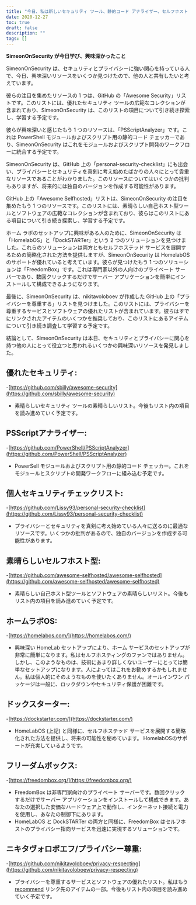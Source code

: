 ```yaml
---
title: "今日、私は新しいセキュリティ ツール、静的コード アナライザー、セルフホスト サービス オプションについて学びました。"
date: 2020-12-27
toc: true
draft: false
description: ""
tags: []
---
```


**SimeonOnSecurity が今日学び、興味深かったこと**

SimeonOnSecurity は、セキュリティとプライバシーに強い関心を持っている人で、今日、興味深いリソースをいくつか見つけたので、他の人と共有したいと考えています。

彼らの注目を集めたリソースの 1 つは、GitHub の「Awesome Security」リストです。このリストには、優れたセキュリティ ツールの広範なコレクションが含まれており、SimeonOnSecurity は、このリストの項目について引き続き探索し、学習する予定です。

彼らが興味深いと感じたもう 1 つのリソースは、「PSScriptAnalyzer」です。これは PowerShell モジュールおよびスクリプト用の静的コード チェッカーであり、SimeonOnSecurity はこれをモジュールおよびスクリプト開発のワークフローに統合する予定です。

SimeonOnSecurity は、GitHub 上の「personal-security-checklist」にも出会い、プライバシーとセキュリティを真剣に考え始めたばかりの人々にとって貴重なリソースであることがわかりました。このリソースについてはいくつかの批判もありますが、将来的には独自のバージョンを作成する可能性があります。

GitHub 上の「Awesome Selfhosted」リストは、SimeonOnSecurity の注目を集めたもう 1 つのリソースです。このリストには、素晴らしい自己ホスト型ツールとソフトウェアの広範なコレクションが含まれており、彼らはこのリストにある項目について引き続き探索し、学習する予定です。

ホーム ラボのセットアップに興味がある人のために、SimeonOnSecurity は「HomelabOS」と「DockSTARTer」という 2 つのソリューションを見つけました。これらのソリューションは両方ともセルフホステッド サービスを展開するための簡略化された方法を提供しますが、SimeonOnSecurity は HomelabOS のサポートが優れていると考えています。彼らが見つけたもう 1 つのソリューションは「FreedomBox」です。これは専門家以外の人向けのプライベート サーバーであり、数回クリックするだけでサーバー アプリケーションを簡単にインストールして構成できるようになります。

最後に、SimeonOnSecurity は、nikitavoloboev が作成した GitHub 上の「プライバシーを尊重する」リストを見つけました。このリストには、プライバシーを尊重するサービスとソフトウェアの優れたリストが含まれています。彼らはすでにリンクされたアイテムのいくつかを推奨しており、このリストにあるアイテムについて引き続き調査して学習する予定です。

結論として、SimeonOnSecurity は本日、セキュリティとプライバシーに関心を持つ他の人にとって役立つと思われるいくつかの興味深いリソースを発見しました。


## 優れたセキュリティ:
-[https://github.com/sbilly/awesome-security](https://github.com/sbilly/awesome-security)
- 素晴らしいセキュリティ ツールの素晴らしいリスト。今後もリスト内の項目を読み進めていく予定です。

## PSScriptアナライザー:
-[https://github.com/PowerShell/PSScriptAnalyzer](https://github.com/PowerShell/PSScriptAnalyzer)
- PowerSell モジュールおよびスクリプト用の静的コード チェッカー。これをモジュールとスクリプトの開発ワークフローに組み込む予定です。

## 個人セキュリティチェックリスト:
-[https://github.com/Lissy93/personal-security-checklist](https://github.com/Lissy93/personal-security-checklist)
- プライバシーとセキュリティを真剣に考え始めている人々に送るのに最適なリソースです。いくつかの批判があるので、独自のバージョンを作成する可能性があります。

## 素晴らしいセルフホスト型:
-[https://github.com/awesome-selfhosted/awesome-selfhosted](https://github.com/awesome-selfhosted/awesome-selfhosted)
- 素晴らしい自己ホスト型ツールとソフトウェアの素晴らしいリスト。今後もリスト内の項目を読み進めていく予定です。

## ホームラボOS:
-[https://homelabos.com/](https://homelabos.com/)
- 興味深い HomeLab セットアップにより、ホーム サービスのセットアップが非常に簡単になります。私はセルフホスティングのファンではありません。しかし、このようなものは、技術にあまり詳しくないユーザーにとっては簡単なセットアップになります。人によってはこれをお勧めするかもしれません。私は個人的にそのようなものを使いたくありません。オールインワン パッケージは一般に、ロックダウンやセキュリティ保護が困難です。

## ドックスターター:
-[https://dockstarter.com/](https://dockstarter.com/)
- HomeLabOS (上記) と同様に、セルフホステッド サービスを展開する簡略化された方法を提供し、将来の可能性を秘めています。 HomelabOSのサポートが充実しているようです。

## フリーダムボックス:
-[https://freedombox.org/](https://freedombox.org/)
- FreedomBox は非専門家向けのプライベート サーバーです。数回クリックするだけでサーバー アプリケーションをインストールして構成できます。あなたの選択した安価なハードウェア上で動作し、インターネット接続と電力を使用し、あなたの制御下にあります。
- HomeLabOS と DockSTARTer の両方と同様に、FreedomBox はセルフホストのプライバシー指向サービスを迅速に実現するソリューションです。

## ニキタヴォロボエフ/プライバシー尊重:
-[https://github.com/nikitavoloboev/privacy-respecting](https://github.com/nikitavoloboev/privacy-respecting)
- プライバシーを尊重するサービスとソフトウェアの優れたリスト。私はもう[recommend](https://simeononsecurity.ch/recommendations) リンク先のアイテムの一部。今後もリスト内の項目を読み進めていく予定です。
